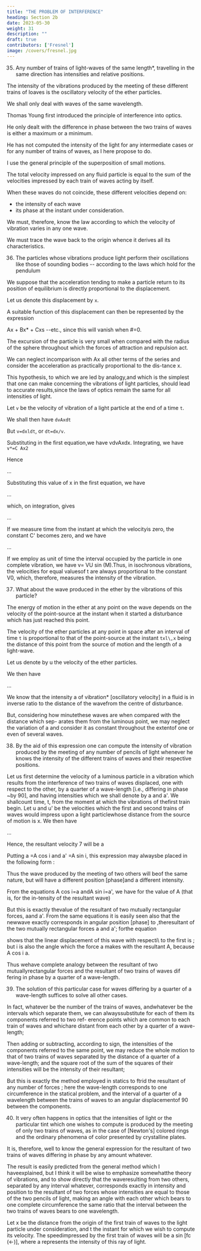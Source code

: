 ```yaml
---
title: "THE PROBLEM OF INTERFERENCE"
heading: Section 2b
date: 2023-05-30
weight: 31
description: ""
draft: true
contributors: ['Fresnel']
image: /covers/fresnel.jpg
---
```




35. Any number of trains of light-waves of the same length*, travelling in the same direction has intensities and relative positions.

The intensity of the vibrations produced by the meeting of these different trains of loaves is the oscillatory velocity of the ether particles.

We shall only deal with waves of the same wavelength.

<!--  not here consider light-waves of different lengths which, in general, come from different sources and which cannot, therefore, give rise to simultaneous disturbances and cannot by their interaction produce any phenomena which are uniform. 


Even if they were uniform, the rise and fall of intensity produced by the interference of two different kinds of waves, after the manner of beats in sound, would be far toorapid to be detected, and would produce only a sensation of constant intensity.  -->

Thomas Young first introduced the principle of interference into optics. 

He only dealt with the difference in phase between the two trains of waves is either a maximum or a minimum.

<!-- But in the problems which he has thus solved he has considered, I think, only the limiting cases, where the  -->

He has not computed the intensity of the light for any intermediate cases or for any number of trains of waves, as I here propose to do. 

I use the general principle of the superposition of small motions.

The total velocity impressed on any fluid particle is equal to the sum of the velocities impressed by each train of waves acting by itself.

When these waves do not coincide, these different velocities depend on:
- the intensity of each wave
- its phase at the instant under consideration.

We must, therefore, know the law according to which the velocity of vibration varies in any one wave. 

We must trace the wave back to the origin whence it derives all its characteristics.


36. The particles whose vibrations produce light perform their oscillations like those of sounding bodies --  according to the laws which hold for the pendulum

We suppose that the acceleration tending to make a particle return to its position of equilibrium is directly proportional to the displacement.

Let us denote this displacement by `x`.

A suitable function of this displacement can then be represented by the expression

Ax + Bx* + Cxs -\-etc., since this will vanish when #=0. 

The excursion of the particle is very small when compared with the radius of the sphere throughout which the forces of attraction and repulsion act.

We can neglect incomparison with Ax all other terms of the series and consider the acceleration as practically proportional to the dis-tance x. 

This hypothesis, to which we are led by analogy,and which is the simplest that one can make concerning the vibrations of light particles, should lead to accurate results,since the laws of optics remain the same for all intensities of light.

Let `v` be the velocity of vibration of a light particle at the end of a time `t`.

We shall then have `dvAxdt`

But `v=dxldt`, or `dt=dx/v`.

Substituting in the first equation,we have vdvAxdx. Integrating, we have `v*=C Ax2`

Hence

...

Substituting this value of x in the first equation, we have

...

which, on integration, gives

...
<!-- VA Vc' -->


If we measure time from the instant at which the velocityis zero, the constant C' becomes zero, and we have

...

If we employ as unit of time the interval occupied by the particle in one complete vibration, we have v= VU sin (M).Thus, in isochronous vibrations, the velocities for equal valuesof t are always proportional to the constant V0, which, therefore, measures the intensity of the vibration.

37. What about the wave produced in the ether by the vibrations of this particle?

The energy of motion in the ether at any point on the wave depends on the velocity of the point-source at the instant when it started a disturbance which has just reached this point.

The velocity of the ether particles at any point in space after an interval of time `t` is proportional to that of the point-source at the instant `txl\,x` being the distance of this point from the source of motion and the length of a light-wave. 

Let us denote by u the velocity of the ether particles. 

We then have

...

We know that the intensity a of vibration* [oscillatory velocity] in a fluid is in inverse ratio to the distance of the wavefrom the centre of disturbance.

But, considering how minutethese waves are when compared with the distance which sep- arates them from the luminous point, we may neglect the variation of a and consider it as constant throughout the extentof one or even of several waves.


38. By the aid of this expression one can compute the intensity of vibration produced by the meeting of any number of pencils of light whenever he knows the intensity of the different trains of waves and their respective positions.

Let us first determine the velocity of a luminous particle in a vibration which results from the interference of two trains of waves displaced, one with respect to the other, by a quarter of a wave-length [i.e., differing in phase ~by 90], and having intensities which we shall denote by a and a'. We shallcount time, t, from the moment at which the vibrations of thefirst train begin. Let u and u' be the velocities which the first and second trains of waves would impress upon a light particlewhose distance from the source of motion is x. We then have

...

<!-- ua sin 2-*

 It
j and u' =a' sin \2-n-
( 4
)
, or =- -cos  -->

Hence, the resultant velocity 7 will be a 

<!-- sin ^TT It -- I a' cos 2?r 1 1 --
j. -->

Putting a =A cos i and a' =A sin i, this expression may alwaysbe placed in the following form : 

<!-- A cos i sin 2-n- It
j \A sin i cos 2* If
J
, or A sin \2TT ( ^ ) i
' .  -->

Thus the wave produced by the meeting of two others will beof the same nature, but will have a different position [phase]and a different intensity. 

From the equations A cos i=a andA sin i=a', we have for the value of A (that is, for the in-tensity of the resultant wave) 

<!-- -v/rt
2 _j_#'
2
;  -->

But this is exactly thevalue of the resultant of two mutually rectangular forces, aand a'. From the same equations it is easily seen also that the newwave exactly corresponds in angular position [phase] to ,theresultant of the two mutually rectangular forces a and a'; forthe equation

<!-- U=A sin  -->

shows that the linear displacement of this wave with respecti\ to the first is ; but i is also the angle which the force a makes with the resultant A, because A cos i a.

Thus wehave complete analogy between the resultant of two mutuallyrectangular forces and the resultant of two trains of waves dif fering in phase by a quarter of a wave-length.

39. The solution of this particular case for waves differing by a quarter of a wave-length suffices to solve all other cases. 

In fact, whatever be the number of the trains of waves, andwhatever be the intervals which separate them, we can alwayssubstitute for each of them its components referred to two ref- erence points which are common to each train of waves and whichare distant from each other by a quarter of a wave-length; 

Then adding or subtracting, according to sign, the intensities of the components referred to the same point, we may reduce the whole motion to that of two trains of waves separated by the distance of a quarter of a wave-length; and the square root of the sum of the squares of their intensities will be the intensity of their resultant; 

But this is exactly the method employed in statics to ftrid the resultant of any number of forces ; here the wave-length corresponds to one circumference in the statical problem, and the interval of a quarter of a wavelength between the trains of waves to an angular displacementof 90 between the components.

40. It very often happens in optics that the intensities of light or the particular tint which one wishes to compute is produced by the meeting of only two trains of waves, as in the case of [Newton's] colored rings and the ordinary phenomena of color presented by crystalline plates.

It is, therefore, well to know the general expression for the resultant of two trains of waves differing in phase by any amount whatever. 

The result is easily predicted from the general method which I haveexplained, but I think it will be wise to emphasize somewhatthe theory of vibrations, and to show directly that the waveresulting from two others, separated by any interval whatever, corresponds exactly in intensity and position to the resultant
of two forces whose intensities are equal to those of the two pencils of light, making an angle with each other which bears to one complete circumference the same ratio that the interval between the two trains of waves bears to one wavelength.

Let x be the distance from the origin of the first train of waves to the light particle under consideration, and t the instant for which we wish to compute its velocity. The speedimpressed by the first train of waves will be a sin [fc (<-)], where a represents the intensity of this ray of light. 

<!-- Let us call a' the intensity of the second pencil, and let usdenote by c the distance between corresponding points on thetwo trains of waves; the [oscillatory] velocity due to the secondtrain will then be
a' sin %TT ft -
j
, and hence the total velocity impressed upon the particle will bea sin 2nl t \ \-\-a' sin 2*1 1
)
, or
an expression to which may always be given the followingform : A cos i sin 2?r u -
J A sin i cos %* u T
J
\, or arfn[fc-(<-|)-<],
where
#4-^' cos ( 2?r-
) = J cos if A
V A/
and
a' sin f 2r | = ^4 sin i. Squaring and adding, we have
A*=a?-i-a
Hence,
A = \/ ^
2 + ^'
3 4- ###' cos ( 2?r
J
. But this is precisely t*he value of the resultant of two forces,a and a', inclined to each other at an angle %*.
A

 -->